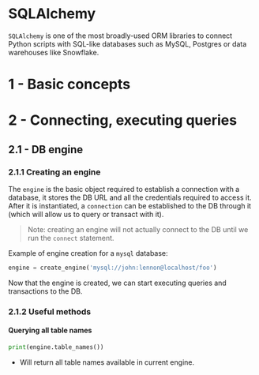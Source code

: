 # SQLAlchemy

`SQLAlchemy` is one of the most broadly-used ORM libraries to connect Python scripts with SQL-like databases such as MySQL, Postgres or data warehouses like Snowflake.

# 1 - Basic concepts


# 2 - Connecting, executing queries
## 2.1 - DB engine
### 2.1.1 Creating an engine
The `engine` is the basic object required to establish a connection with a database, it stores the DB URL and all the credentials required to access it. After it is instantiated, a `connection` can be established to the DB through it (which will allow us to query or transact with it).

> Note: creating an engine will not actually connect to the DB until we run the `connect` statement.

Example of engine creation for a `mysql` database:
```python
engine = create_engine('mysql://john:lennon@localhost/foo')
```
Now that the engine is created, we can start executing queries and transactions to the DB.

### 2.1.2 Useful methods

#### Querying all table names
```python
print(engine.table_names())
```
- Will return all table names available in current engine.
